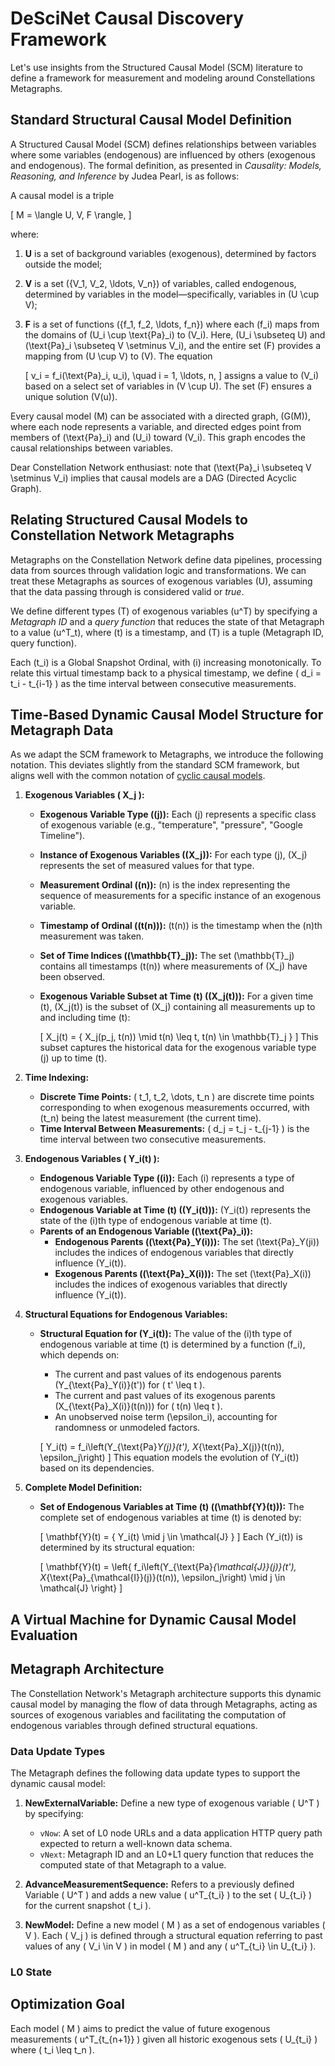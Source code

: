 # DeSciNet Causal Discovery Framework

Let's use insights from the Structured Causal Model (SCM) literature to define a framework for measurement and modeling around Constellations Metagraphs.

## Standard Structural Causal Model Definition

A Structured Causal Model (SCM) defines relationships between variables where some variables (endogenous) are influenced by others (exogenous and endogenous). The formal definition, as presented in *Causality: Models, Reasoning, and Inference* by Judea Pearl, is as follows:

A causal model is a triple

\[ M = \langle U, V, F \rangle, \]

where:

1. **U** is a set of background variables (exogenous), determined by factors outside the model;
2. **V** is a set \(\{V_1, V_2, \ldots, V_n\}\) of variables, called endogenous, determined by variables in the model—specifically, variables in \(U \cup V\);
3. **F** is a set of functions \(\{f_1, f_2, \ldots, f_n\}\) where each \(f_i\) maps from the domains of \(U_i \cup \text{Pa}_i\) to \(V_i\). Here, \(U_i \subseteq U\) and \(\text{Pa}_i \subseteq V \setminus V_i\), and the entire set \(F\) provides a mapping from \(U \cup V\) to \(V\). The equation

   \[
   v_i = f_i(\text{Pa}_i, u_i), \quad i = 1, \ldots, n,
   \]
   assigns a value to \(V_i\) based on a select set of variables in \(V \cup U\). The set \(F\) ensures a unique solution \(V(u)\).

Every causal model \(M\) can be associated with a directed graph, \(G(M)\), where each node represents a variable, and directed edges point from members of \(\text{Pa}_i\) and \(U_i\) toward \(V_i\). This graph encodes the causal relationships between variables.

Dear Constellation Network enthusiast: note that \(\text{Pa}_i \subseteq V \setminus V_i\) implies that causal models are a DAG (Directed Acyclic Graph).

## Relating Structured Causal Models to Constellation Network Metagraphs

Metagraphs on the Constellation Network define data pipelines, processing data from sources through validation logic and transformations. We can treat these Metagraphs as sources of exogenous variables \(U\), assuming that the data passing through is considered valid or _true_.

We define different types \(T\) of exogenous variables \(u^T\) by specifying a _Metagraph ID_ and a _query function_ that reduces the state of that Metagraph to a value \(u^T_t\), where \(t\) is a timestamp, and \(T\) is a tuple (Metagraph ID, query function).

Each \(t_i\) is a Global Snapshot Ordinal, with \(i\) increasing monotonically. To relate this virtual timestamp back to a physical timestamp, we define \( d_i = t_i - t_{i-1} \) as the time interval between consecutive measurements.

## Time-Based Dynamic Causal Model Structure for Metagraph Data

As we adapt the SCM framework to Metagraphs, we introduce the following notation. This deviates slightly from the standard SCM framework, but aligns well with the common notation of [cyclic causal models](https://arxiv.org/pdf/1611.06221).

1. **Exogenous Variables \( X_j \):**
   - **Exogenous Variable Type (\(j\)):** Each \(j\) represents a specific class of exogenous variable (e.g., "temperature", "pressure", "Google Timeline").
   - **Instance of Exogenous Variables (\(X_j\)):** For each type \(j\), \(X_j\) represents the set of measured values for that type.
   - **Measurement Ordinal (\(n\)):** \(n\) is the index representing the sequence of measurements for a specific instance of an exogenous variable.
   - **Timestamp of Ordinal (\(t(n)\)):** \(t(n)\) is the timestamp when the \(n\)th measurement was taken.
   - **Set of Time Indices (\(\mathbb{T}_j\)):** The set \(\mathbb{T}_j\) contains all timestamps \(t(n)\) where measurements of \(X_j\) have been observed.
   - **Exogenous Variable Subset at Time \(t\) (\(X_j(t)\)):** For a given time \(t\), \(X_j(t)\) is the subset of \(X_j\) containing all measurements up to and including time \(t\):

     \[
     X_j(t) = \{ X_j(p_j, t(n)) \mid t(n) \leq t, t(n) \in \mathbb{T}_j \}
     \]
     This subset captures the historical data for the exogenous variable type \(j\) up to time \(t\).

2. **Time Indexing:**
   - **Discrete Time Points:** \( t_1, t_2, \dots, t_n \) are discrete time points corresponding to when exogenous measurements occurred, with \(t_n\) being the latest measurement (the current time).
   - **Time Interval Between Measurements:** \( d_j = t_j - t_{j-1} \) is the time interval between two consecutive measurements.

3. **Endogenous Variables \( Y_i(t) \):**
   - **Endogenous Variable Type (\(i\)):** Each \(i\) represents a type of endogenous variable, influenced by other endogenous and exogenous variables.
   - **Endogenous Variable at Time \(t\) (\(Y_i(t)\)):** \(Y_i(t)\) represents the state of the \(i\)th type of endogenous variable at time \(t\).
   - **Parents of an Endogenous Variable (\(\text{Pa}_i\)):**
     - **Endogenous Parents (\(\text{Pa}_Y(i)\)):** The set \(\text{Pa}_Y(ji)\) includes the indices of endogenous variables that directly influence \(Y_i(t)\).
     - **Exogenous Parents (\(\text{Pa}_X(i)\)):** The set \(\text{Pa}_X(i)\) includes the indices of exogenous variables that directly influence \(Y_i(t)\).

4. **Structural Equations for Endogenous Variables:**
   - **Structural Equation for \(Y_i(t)\):** The value of the \(i\)th type of endogenous variable at time \(t\) is determined by a function \(f_i\), which depends on:
     - The current and past values of its endogenous parents \(Y_{\text{Pa}_Y(i)}(t')\) for \( t' \leq t \).
     - The current and past values of its exogenous parents \(X_{\text{Pa}_X(i)}(t(n))\) for \( t(n) \leq t \).
     - An unobserved noise term \(\epsilon_i\), accounting for randomness or unmodeled factors.

     \[
     Y_i(t) = f_i\left(Y_{\text{Pa}_Y(j)}(t'), X_{\text{Pa}_X(j)}(t(n)), \epsilon_j\right)
     \]
     This equation models the evolution of \(Y_i(t)\) based on its dependencies.

5. **Complete Model Definition:**
   - **Set of Endogenous Variables at Time \(t\) (\(\mathbf{Y}(t)\)):** The complete set of endogenous variables at time \(t\) is denoted by:

     \[
     \mathbf{Y}(t) = \{ Y_i(t) \mid j \in \mathcal{J} \}
     \]
     Each \(Y_i(t)\) is determined by its structural equation:

     \[
     \mathbf{Y}(t) = \left\{ f_i\left(Y_{\text{Pa}_{\mathcal{J}}(j)}(t'), X_{\text{Pa}_{\mathcal{I}}(j)}(t(n)), \epsilon_j\right) \mid j \in \mathcal{J} \right\}
     \]

## A Virtual Machine for Dynamic Causal Model Evaluation



## Metagraph Architecture

The Constellation Network's Metagraph architecture supports this dynamic causal model by managing the flow of data through Metagraphs, acting as sources of exogenous variables and facilitating the computation of endogenous variables through defined structural equations.

### Data Update Types

The Metagraph defines the following data update types to support the dynamic causal model:

1. **NewExternalVariable:** Define a new type of exogenous variable \( U^T \) by specifying:
   - `vNow`: A set of L0 node URLs and a data application HTTP query path expected to return a well-known data schema.
   - `vNext`: Metagraph ID and an L0+L1 query function that reduces the computed state of that Metagraph to a value.

2. **AdvanceMeasurementSequence:** Refers to a previously defined Variable \( U^T \) and adds a new value \( u^T_{t_i} \) to the set \( U_{t_i} \) for the current snapshot \( t_i \).

3. **NewModel:** Define a new model \( M \) as a set of endogenous variables \( V \). Each \( V_j \) is defined through a structural equation referring to past values of any \( V_i \in V \) in model \( M \) and any \( u^T_{t_i} \in U_{t_i} \).

### L0 State

## Optimization Goal

Each model \( M \) aims to predict the value of future exogenous measurements \( u^T_{t_{n+1}} \) given all historic exogenous sets \( U_{t_i} \) where \( t_i \leq t_n \).

